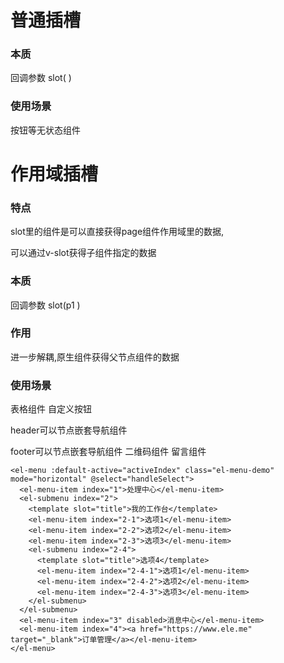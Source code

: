 # 普通插槽

### 本质

回调参数 slot( )

### 使用场景

按钮等无状态组件


# 作用域插槽

### 特点

slot里的组件是可以直接获得page组件作用域里的数据,

可以通过v-slot获得子组件指定的数据

### 本质

回调参数 slot(p1 )


### 作用

进一步解耦,原生组件获得父节点组件的数据

### 使用场景

表格组件 自定义按钮

header可以节点嵌套导航组件

footer可以节点嵌套导航组件 二维码组件 留言组件

```
<el-menu :default-active="activeIndex" class="el-menu-demo" mode="horizontal" @select="handleSelect">
  <el-menu-item index="1">处理中心</el-menu-item>
  <el-submenu index="2">
    <template slot="title">我的工作台</template>
    <el-menu-item index="2-1">选项1</el-menu-item>
    <el-menu-item index="2-2">选项2</el-menu-item>
    <el-menu-item index="2-3">选项3</el-menu-item>
    <el-submenu index="2-4">
      <template slot="title">选项4</template>
      <el-menu-item index="2-4-1">选项1</el-menu-item>
      <el-menu-item index="2-4-2">选项2</el-menu-item>
      <el-menu-item index="2-4-3">选项3</el-menu-item>
    </el-submenu>
  </el-submenu>
  <el-menu-item index="3" disabled>消息中心</el-menu-item>
  <el-menu-item index="4"><a href="https://www.ele.me" target="_blank">订单管理</a></el-menu-item>
</el-menu>
```

